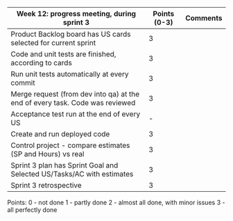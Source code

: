 | Week 12: progress meeting, during sprint 3  | Points (0-3)  | Comments |
| ------ | ------ | ------ |
| Product Backlog board has US cards selected for current sprint | 3 |  |
| Code and unit tests are finished, according to cards | 3 |  | 
| Run unit tests automatically at every commit | 3 |  |
| Merge request (from dev into qa) at the end of every  task. Code was reviewed | 3 |  |
| Acceptance test run at the end of every US | - |  |
| Create and run deployed code | 3 |  |
| Control project - compare estimates (SP and Hours) vs real | 3 |  |
| Sprint 3 plan has Sprint Goal and Selected US/Tasks/AC with estimates | 3 |  |
| Sprint 3 retrospective | 3 |  |

Points: 
0 - not done
1 - partly done 
2 - almost all done, with minor issues 
3 - all perfectly done 
